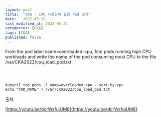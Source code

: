 ```yaml
---
layout: post
title:  "CKA - CPU 사용량이 높은 Pod 검색"
date:   2022-05-22
last_modified_at: 2022-05-22
categories: [CKA]
tags: [CKA]
published: false
---
```


From the pod label name=overloaded-cpu, find pods running high CPU workloads and write the name of the pod 
consuming most CPU to the file /var/CKA2022/cpu_load_pod.txt

<br/>

```shell

kubectl top pods -l name=overloaded-cpu --sort-by-cpu
echo "POD_NAME" > /var/CKA2022/cpu_load_pod.txt

```

출처

[https://youtu.be/dcrWsfulUM8](https://youtu.be/dcrWsfulUM8)